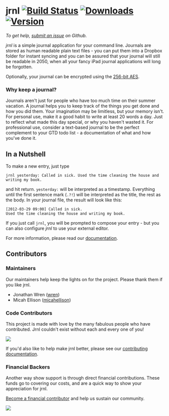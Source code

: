 jrnl [![Build Status](https://travis-ci.com/jrnl-org/jrnl.svg?branch=release)](https://travis-ci.com/jrnl-org/jrnl) [![Downloads](https://pepy.tech/badge/jrnl)](https://pepy.tech/project/jrnl) [![Version](http://img.shields.io/pypi/v/jrnl.svg?style=flat)](https://pypi.python.org/pypi/jrnl/)
====

_To get help, [submit an issue](https://github.com/jrnl-org/jrnl/issues/new) on
Github._

*jrnl* is a simple journal application for your command line. Journals are
stored as human readable plain text files - you can put them into a Dropbox
folder for instant syncing and you can be assured that your journal will still
be readable in 2050, when all your fancy iPad journal applications will long be
forgotten.

Optionally, your journal can be encrypted using the [256-bit
AES](http://en.wikipedia.org/wiki/Advanced_Encryption_Standard).

### Why keep a journal?

Journals aren't just for people who have too much time on their summer
vacation. A journal helps you to keep track of the things you get done and how
you did them. Your imagination may be limitless, but your memory isn't. For
personal use, make it a good habit to write at least 20 words a day. Just to
reflect what made this day special, or why you haven't wasted it. For
professional use, consider a text-based journal to be the perfect complement to
your GTD todo list - a documentation of what and how you've done it.

In a Nutshell
-------------

To make a new entry, just type

    jrnl yesterday: Called in sick. Used the time cleaning the house and writing my book.

and hit return. `yesterday:` will be interpreted as a timestamp. Everything
until the first sentence mark (`.?!`) will be interpreted as the title, the
rest as the body. In your journal file, the result will look like this:

    [2012-03-29 09:00] Called in sick.
    Used the time cleaning the house and writing my book.

If you just call `jrnl`, you will be prompted to compose your entry - but you
can also configure _jrnl_ to use your external editor.

For more information, please read our [documentation](https://jrnl.sh/overview/).

## Contributors

### Maintainers
Our maintainers help keep the lights on for the project. Please thank them if
you like jrnl.
 * Jonathan Wren ([wren](https://github.com/wren))
 * Micah Ellison ([micahellison](https://github.com/micahellison))

### Code Contributors
This project is made with love by the many fabulous people who have
contributed. Jrnl couldn't exist without each and every one of you!

<a href="https://github.com/jrnl-org/jrnl/graphs/contributors"><img
src="https://opencollective.com/jrnl/contributors.svg?width=890&button=false"
/></a>

If you'd also like to help make jrnl better, please see our [contributing
documentation](CONTRIBUTING.md).

### Financial Backers

Another way show support is through direct financial contributions. These funds
go to covering our costs, and are a quick way to show your appreciation for
jrnl.

[Become a financial contributor](https://opencollective.com/jrnl/contribute)
and help us sustain our community.

<a href="https://opencollective.com/jrnl"><img
src="https://opencollective.com/jrnl/individuals.svg?width=890"></a>
